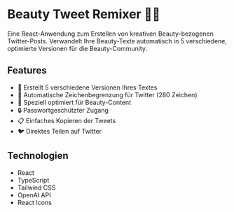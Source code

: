 # Beauty Tweet Remixer 💄✨

Eine React-Anwendung zum Erstellen von kreativen Beauty-bezogenen Twitter-Posts. Verwandelt Ihre Beauty-Texte automatisch in 5 verschiedene, optimierte Versionen für die Beauty-Community.

## Features

- 🎨 Erstellt 5 verschiedene Versionen Ihres Textes
- 📏 Automatische Zeichenbegrenzung für Twitter (280 Zeichen)
- 💅 Speziell optimiert für Beauty-Content
- 🔒 Passwortgeschützter Zugang
- 📋 Einfaches Kopieren der Tweets
- 🐦 Direktes Teilen auf Twitter


## Technologien

- React
- TypeScript
- Tailwind CSS
- OpenAI API
- React Icons
